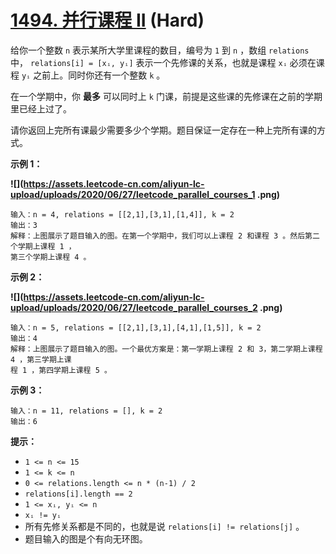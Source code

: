 # [1494. 并行课程 II][link] (Hard)

[link]: https://leetcode.cn/problems/parallel-courses-ii/

给你一个整数 `n` 表示某所大学里课程的数目，编号为 `1` 到 `n` ，数组 `relations` 中， `relations[i] =
[xᵢ, yᵢ]`  表示一个先修课的关系，也就是课程 `xᵢ` 必须在课程 `yᵢ` 之前上。同时你还有一个整数 `k` 。

在一个学期中，你 **最多** 可以同时上 `k` 门课，前提是这些课的先修课在之前的学期里已经上过了。

请你返回上完所有课最少需要多少个学期。题目保证一定存在一种上完所有课的方式。

**示例 1：**

**![](https://assets.leetcode-cn.com/aliyun-lc-upload/uploads/2020/06/27/leetcode_parallel_courses_1
.png)**

```
输入：n = 4, relations = [[2,1],[3,1],[1,4]], k = 2
输出：3
解释：上图展示了题目输入的图。在第一个学期中，我们可以上课程 2 和课程 3 。然后第二个学期上课程 1 ，
第三个学期上课程 4 。

```

**示例 2：**

**![](https://assets.leetcode-cn.com/aliyun-lc-upload/uploads/2020/06/27/leetcode_parallel_courses_2
.png)**

```
输入：n = 5, relations = [[2,1],[3,1],[4,1],[1,5]], k = 2
输出：4
解释：上图展示了题目输入的图。一个最优方案是：第一学期上课程 2 和 3，第二学期上课程 4 ，第三学期上课
程 1 ，第四学期上课程 5 。

```

**示例 3：**

```
输入：n = 11, relations = [], k = 2
输出：6

```

**提示：**

- `1 <= n <= 15`
- `1 <= k <= n`
- `0 <= relations.length <= n * (n-1) / 2`
- `relations[i].length == 2`
- `1 <= xᵢ, yᵢ <= n`
- `xᵢ != yᵢ`
- 所有先修关系都是不同的，也就是说 `relations[i] != relations[j]` 。
- 题目输入的图是个有向无环图。
